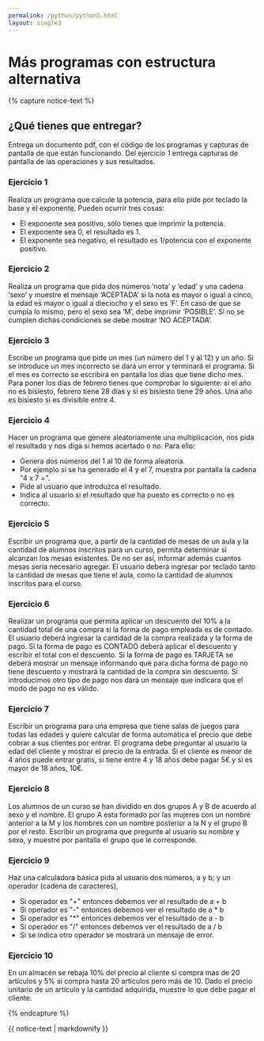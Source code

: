 ```yaml
---
permalink: /python/python5.html
layout: single3
---
```


# Más programas con estructura alternativa

{% capture notice-text %}

## ¿Qué tienes que entregar?

Entrega un documento pdf, con el código de los programas y capturas de pantalla de que están funcionando. Del ejercicio 1 entrega capturas de pantalla de las operaciones y sus resultados.

### Ejercicio 1

Realiza un programa que calcule la potencia, para ello pide por teclado la base y el exponente. Pueden ocurrir tres cosas:

* El exponente sea positivo, sólo tienes que imprimir la potencia.
* El exponente sea 0, el resultado es 1.
* El exponente sea negativo, el resultado es 1/potencia con el exponente positivo.

### Ejercicio 2

Realiza un programa  que pida dos números ‘nota’ y ‘edad’ y una cadena ‘sexo’ y muestre el mensaje ‘ACEPTADA’ si la nota es mayor o igual a cinco, la edad es mayor o igual a dieciocho y el sexo es ‘F’. En caso de que se cumpla lo mismo, pero el sexo sea ‘M’, debe imprimir ‘POSIBLE’. Si no se cumplen dichas condiciones se debe mostrar ‘NO ACEPTADA’.

### Ejercicio 3

Escribe un programa que pide un mes (un número del 1 y al 12) y un año. Si se introduce un mes incorrecto se dará un error y terminará el programa. Si el mes es correcto se escribirá en pantalla los días que tiene dicho mes. Para poner los días de febrero tienes que comprobar lo siguiente: si el año no es bisiesto, febrero tiene 28 días y si es bisiesto tiene 29 años. Una año es bisiesto si es divisible entre 4.

### Ejercicio 4

Hacer un programa que genere aleatoriamente una multiplicación, nos pida el resultado y nos diga si hemos acertado o no. Para ello:

* Genera dos números del 1 al 10 de forma aleatoria.
* Por ejemplo si se ha generado el 4 y el 7, muestra por pantalla la cadena "4 x 7 =".
* Pide al usuario que introduzca el resultado.
* Indica al usuario si el resultado que ha puesto es correcto o no es correcto.

### Ejercicio 5

Escribir un programa que, a partir de la cantidad de mesas de un aula y la cantidad de alumnos inscritos para un curso, permita determinar si alcanzan los mesas existentes. De no ser así, informar además cuantos mesas sería necesario agregar. El usuario deberá ingresar por teclado tanto la cantidad de mesas que tiene el aula, como la cantidad de alumnos inscritos para el curso.

### Ejercicio 6

Realizar un programa que permita aplicar un descuento del 10% a la cantidad total de una compra si la forma de pago empleada es de contado. El usuario deberá ingresar la cantidad de la compra realizada y la forma de pago. Si la forma de pago es CONTADO deberá aplicar el descuento y escribir el total con el descuento. Si la forma de pago es TARJETA se deberá mostrar un mensaje informando que para dicha forma de pago no tiene descuento y mostrará la cantidad de la compra sin descuento. Si introducimos otro tipo de pago nos dará un mensaje que indicara que el modo de pago no es válido.

### Ejercicio 7

Escribir un programa para una empresa que tiene salas de juegos para todas las edades y quiere calcular de forma automática el precio que debe cobrar a sus clientes por entrar. El programa debe preguntar al usuario la edad del cliente y mostrar el precio de la entrada. Si el cliente es menor de 4 años puede entrar gratis, si tiene entre 4 y 18 años debe pagar 5€ y si es mayor de 18 años, 10€.

### Ejercicio 8

Los alumnos de un curso se han dividido en dos grupos A y B de acuerdo al sexo y el nombre. El grupo A esta formado por las mujeres con un nombre anterior a la M y los hombres con un nombre posterior a la N y el grupo B por el resto. Escribir un programa que pregunte al usuario su nombre y sexo, y muestre por pantalla el grupo que le corresponde.

### Ejercicio 9

Haz una calculadora básica pida al usuario dos números, a y b; y un operador (cadena de caracteres),

* Si operador es "+" entonces debemos ver el resultado de a + b
* Si operador es "-" entonces debemos ver el resultado de a * b
* Si operador es "*" entonces debemos ver el resultado de a - b
* Si operador es "/" entonces debemos ver el resultado de a / b 
* Si se indica otro operador se mostrará un mensaje de error.

### Ejercicio 10

En un almacén se rebaja 10% del precio al cliente si compra mas de 20 artículos y 5% si compra hasta 20 artículos pero más de 10. Dado el precio unitario de un artículo y la cantidad adquirida, muestre lo que debe pagar el cliente.

{% endcapture %}<div class="notice--info">{{ notice-text | markdownify }}</div>
